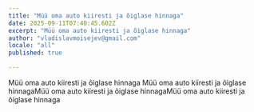 ```yaml
---
title: "Müü oma auto kiiresti ja õiglase hinnaga"
date: 2025-09-11T07:40:45.602Z
excerpt: "Müü oma auto kiiresti ja õiglase hinnaga"
author: "vladislavmoisejev@gmail.com"
locale: "all"
published: true

---
```


Müü oma auto kiiresti
ja õiglase hinnaga Müü oma auto kiiresti
ja õiglase hinnagaMüü oma auto kiiresti
ja õiglase hinnagaMüü oma auto kiiresti
ja õiglase hinnaga
